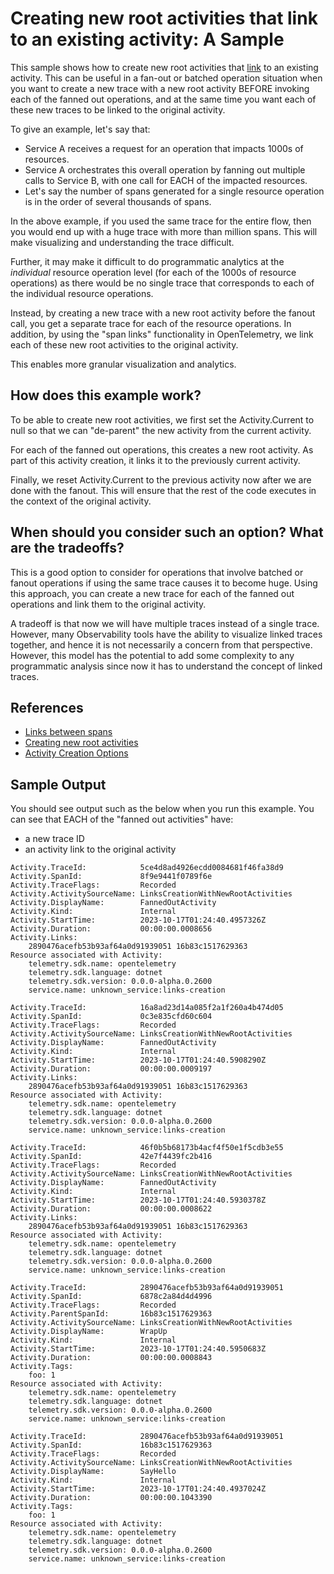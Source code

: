 # Creating new root activities that link to an existing activity: A Sample

This sample shows how to create new root activities that
[link](https://github.com/open-telemetry/opentelemetry-specification/blob/main/specification/overview.md#links-between-spans)
to an existing activity. This can be useful in a fan-out or batched operation
situation when you want to create a new trace with a new root activity
BEFORE invoking each of the fanned out operations, and at the same time
you want each of these new traces to be linked to the original activity.

To give an example, let's say that:

- Service A receives a request for an operation that impacts 1000s of
resources.
- Service A orchestrates this overall operation by fanning out multiple
calls to Service B, with one call for EACH of the impacted resources.
- Let's say the number of spans generated for a single resource operation
is in the order of several thousands of spans.

In the above example, if you used the same trace for the entire flow, then
you would end up with a huge trace with more than million spans. This will
make visualizing and understanding the trace difficult.

Further, it may make it difficult to do programmatic analytics at the
*individual* resource operation level (for each of the 1000s of resource
operations) as there would be no single trace that corresponds to each
of the individual resource operations.

Instead, by creating a new trace with a new root activity before the fanout
call, you get a separate trace for each of the resource operations. In
addition, by using the "span links" functionality in OpenTelemetry, we link
each of these new root activities to the original activity.

This enables more granular visualization and analytics.

## How does this example work?

To be able to create new root activities, we first set the Activity.Current
to null so that we can "de-parent" the new activity from the current activity.

For each of the fanned out operations, this creates a new root activity. As
part of this activity creation, it links it to the previously current activity.

Finally, we reset Activity.Current to the previous activity now after we are
done with the fanout. This will ensure that the rest of the code executes
in the context of the original activity.

## When should you consider such an option?  What are the tradeoffs?

This is a good option to consider for operations that involve batched or
fanout operations if using the same trace causes it to become huge.
Using this approach, you can create a new trace for each of the fanned out
operations and link them to the original activity.

A tradeoff is that now we will have multiple traces instead of a single trace.
However, many Observability tools have the ability to visualize linked traces
together, and hence it is not necessarily a concern from that perspective.
However, this model has the potential to add some complexity to any
programmatic analysis since now it has to understand the concept of linked
traces.

## References

- [Links between spans](https://github.com/open-telemetry/opentelemetry-specification/blob/main/specification/overview.md#links-between-spans)
- [Creating new root activities](https://opentelemetry.io/docs/instrumentation/net/manual/#creating-new-root-activities)
- [Activity Creation Options](https://github.com/open-telemetry/opentelemetry-dotnet/tree/main/src/OpenTelemetry.Api#activity-creation-options)

## Sample Output

You should see output such as the below when you run this example. You can see
that EACH of the "fanned out activities" have:

- a new trace ID
- an activity link to the original activity

```text
Activity.TraceId:            5ce4d8ad4926ecdd0084681f46fa38d9
Activity.SpanId:             8f9e9441f0789f6e
Activity.TraceFlags:         Recorded
Activity.ActivitySourceName: LinksCreationWithNewRootActivities
Activity.DisplayName:        FannedOutActivity
Activity.Kind:               Internal
Activity.StartTime:          2023-10-17T01:24:40.4957326Z
Activity.Duration:           00:00:00.0008656
Activity.Links:
    2890476acefb53b93af64a0d91939051 16b83c1517629363
Resource associated with Activity:
    telemetry.sdk.name: opentelemetry
    telemetry.sdk.language: dotnet
    telemetry.sdk.version: 0.0.0-alpha.0.2600
    service.name: unknown_service:links-creation

Activity.TraceId:            16a8ad23d14a085f2a1f260a4b474d05
Activity.SpanId:             0c3e835cfd60c604
Activity.TraceFlags:         Recorded
Activity.ActivitySourceName: LinksCreationWithNewRootActivities
Activity.DisplayName:        FannedOutActivity
Activity.Kind:               Internal
Activity.StartTime:          2023-10-17T01:24:40.5908290Z
Activity.Duration:           00:00:00.0009197
Activity.Links:
    2890476acefb53b93af64a0d91939051 16b83c1517629363
Resource associated with Activity:
    telemetry.sdk.name: opentelemetry
    telemetry.sdk.language: dotnet
    telemetry.sdk.version: 0.0.0-alpha.0.2600
    service.name: unknown_service:links-creation

Activity.TraceId:            46f0b5b68173b4acf4f50e1f5cdb3e55
Activity.SpanId:             42e7f4439fc2b416
Activity.TraceFlags:         Recorded
Activity.ActivitySourceName: LinksCreationWithNewRootActivities
Activity.DisplayName:        FannedOutActivity
Activity.Kind:               Internal
Activity.StartTime:          2023-10-17T01:24:40.5930378Z
Activity.Duration:           00:00:00.0008622
Activity.Links:
    2890476acefb53b93af64a0d91939051 16b83c1517629363
Resource associated with Activity:
    telemetry.sdk.name: opentelemetry
    telemetry.sdk.language: dotnet
    telemetry.sdk.version: 0.0.0-alpha.0.2600
    service.name: unknown_service:links-creation

Activity.TraceId:            2890476acefb53b93af64a0d91939051
Activity.SpanId:             6878c2a84d4d4996
Activity.TraceFlags:         Recorded
Activity.ParentSpanId:       16b83c1517629363
Activity.ActivitySourceName: LinksCreationWithNewRootActivities
Activity.DisplayName:        WrapUp
Activity.Kind:               Internal
Activity.StartTime:          2023-10-17T01:24:40.5950683Z
Activity.Duration:           00:00:00.0008843
Activity.Tags:
    foo: 1
Resource associated with Activity:
    telemetry.sdk.name: opentelemetry
    telemetry.sdk.language: dotnet
    telemetry.sdk.version: 0.0.0-alpha.0.2600
    service.name: unknown_service:links-creation

Activity.TraceId:            2890476acefb53b93af64a0d91939051
Activity.SpanId:             16b83c1517629363
Activity.TraceFlags:         Recorded
Activity.ActivitySourceName: LinksCreationWithNewRootActivities
Activity.DisplayName:        SayHello
Activity.Kind:               Internal
Activity.StartTime:          2023-10-17T01:24:40.4937024Z
Activity.Duration:           00:00:00.1043390
Activity.Tags:
    foo: 1
Resource associated with Activity:
    telemetry.sdk.name: opentelemetry
    telemetry.sdk.language: dotnet
    telemetry.sdk.version: 0.0.0-alpha.0.2600
    service.name: unknown_service:links-creation
```
